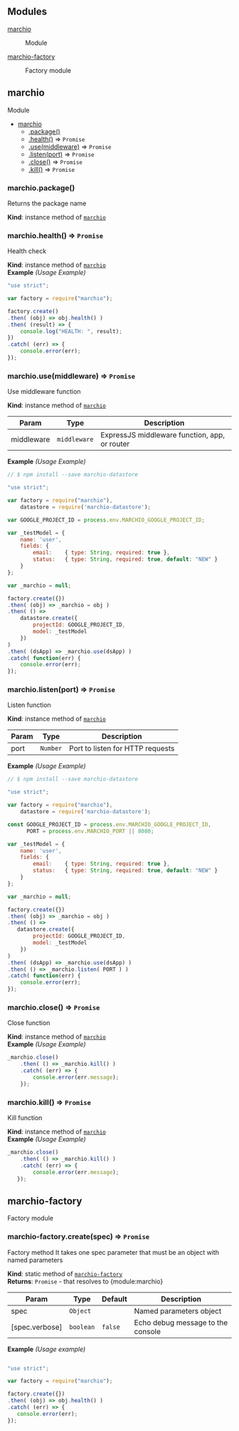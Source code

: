 ## Modules

<dl>
<dt><a href="#module_marchio">marchio</a></dt>
<dd><p>Module</p>
</dd>
<dt><a href="#module_marchio-factory">marchio-factory</a></dt>
<dd><p>Factory module</p>
</dd>
</dl>

<a name="module_marchio"></a>

## marchio
Module


* [marchio](#module_marchio)
    * [.package()](#module_marchio+package)
    * [.health()](#module_marchio+health) ⇒ <code>Promise</code>
    * [.use(middleware)](#module_marchio+use) ⇒ <code>Promise</code>
    * [.listen(port)](#module_marchio+listen) ⇒ <code>Promise</code>
    * [.close()](#module_marchio+close) ⇒ <code>Promise</code>
    * [.kill()](#module_marchio+kill) ⇒ <code>Promise</code>

<a name="module_marchio+package"></a>

### marchio.package()
Returns the package name

**Kind**: instance method of <code>[marchio](#module_marchio)</code>  
<a name="module_marchio+health"></a>

### marchio.health() ⇒ <code>Promise</code>
Health check

**Kind**: instance method of <code>[marchio](#module_marchio)</code>  
**Example** *(Usage Example)*  
```js
"use strict";

var factory = require("marchio");

factory.create()
.then( (obj) => obj.health() )
.then( (result) => {
    console.log("HEALTH: ", result);
})
.catch( (err) => { 
    console.error(err); 
});
```
<a name="module_marchio+use"></a>

### marchio.use(middleware) ⇒ <code>Promise</code>
Use middleware function

**Kind**: instance method of <code>[marchio](#module_marchio)</code>  

| Param | Type | Description |
| --- | --- | --- |
| middleware | <code>middleware</code> | ExpressJS middleware function, app, or router |

**Example** *(Usage Example)*  
```js
// $ npm install --save marchio-datastore

"use strict";

var factory = require("marchio"),
    datastore = require('marchio-datastore');

var GOOGLE_PROJECT_ID = process.env.MARCHIO_GOOGLE_PROJECT_ID;

var _testModel = {
    name: 'user',
    fields: {
        email:    { type: String, required: true },
        status:   { type: String, required: true, default: "NEW" }
    }
};

var _marchio = null;

factory.create({})
.then( (obj) => _marchio = obj )
.then( () => 
    datastore.create({
        projectId: GOOGLE_PROJECT_ID,
        model: _testModel
    })
)
.then( (dsApp) => _marchio.use(dsApp) )
.catch( function(err) { 
    console.error(err); 
});
```
<a name="module_marchio+listen"></a>

### marchio.listen(port) ⇒ <code>Promise</code>
Listen function

**Kind**: instance method of <code>[marchio](#module_marchio)</code>  

| Param | Type | Description |
| --- | --- | --- |
| port | <code>Number</code> | Port to listen for HTTP requests |

**Example** *(Usage Example)*  
```js
// $ npm install --save marchio-datastore

"use strict";

var factory = require("marchio"),
    datastore = require('marchio-datastore');

const GOOGLE_PROJECT_ID = process.env.MARCHIO_GOOGLE_PROJECT_ID,
      PORT = process.env.MARCHIO_PORT || 8080;

var _testModel = {
    name: 'user',
    fields: {
        email:    { type: String, required: true },
        status:   { type: String, required: true, default: "NEW" }
    }
};

var _marchio = null;

factory.create({})
.then( (obj) => _marchio = obj )
.then( () => 
   datastore.create({
        projectId: GOOGLE_PROJECT_ID,
        model: _testModel
    })
)
.then( (dsApp) => _marchio.use(dsApp) )
.then( () => _marchio.listen( PORT ) )
.catch( function(err) { 
    console.error(err); 
});
```
<a name="module_marchio+close"></a>

### marchio.close() ⇒ <code>Promise</code>
Close function

**Kind**: instance method of <code>[marchio](#module_marchio)</code>  
**Example** *(Usage Example)*  
```js
_marchio.close()
    .then( () => _marchio.kill() )
    .catch( (err) => { 
        console.error(err.message);
    });
```
<a name="module_marchio+kill"></a>

### marchio.kill() ⇒ <code>Promise</code>
Kill function

**Kind**: instance method of <code>[marchio](#module_marchio)</code>  
**Example** *(Usage Example)*  
```js
_marchio.close()
    .then( () => _marchio.kill() )
    .catch( (err) => { 
        console.error(err.message);
   });
```
<a name="module_marchio-factory"></a>

## marchio-factory
Factory module

<a name="module_marchio-factory.create"></a>

### marchio-factory.create(spec) ⇒ <code>Promise</code>
Factory method 
It takes one spec parameter that must be an object with named parameters

**Kind**: static method of <code>[marchio-factory](#module_marchio-factory)</code>  
**Returns**: <code>Promise</code> - that resolves to {module:marchio}  

| Param | Type | Default | Description |
| --- | --- | --- | --- |
| spec | <code>Object</code> |  | Named parameters object |
| [spec.verbose] | <code>boolean</code> | <code>false</code> | Echo debug message to the console |

**Example** *(Usage example)*  
```js

"use strict";

var factory = require("marchio");

factory.create({})
.then( (obj) => obj.health() )
.catch( (err) => { 
   console.error(err); 
});
```
